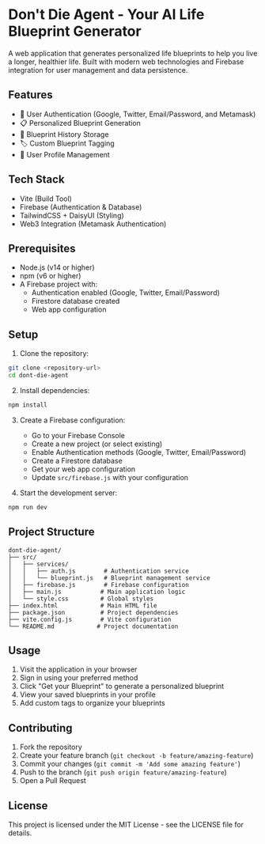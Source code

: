 # Don't Die Agent - Your AI Life Blueprint Generator

A web application that generates personalized life blueprints to help you live a longer, healthier life. Built with modern web technologies and Firebase integration for user management and data persistence.

## Features

- 🔐 User Authentication (Google, Twitter, Email/Password, and Metamask)
- 📋 Personalized Blueprint Generation
- 💾 Blueprint History Storage
- 🏷️ Custom Blueprint Tagging
- 👤 User Profile Management

## Tech Stack

- Vite (Build Tool)
- Firebase (Authentication & Database)
- TailwindCSS + DaisyUI (Styling)
- Web3 Integration (Metamask Authentication)

## Prerequisites

- Node.js (v14 or higher)
- npm (v6 or higher)
- A Firebase project with:
  - Authentication enabled (Google, Twitter, Email/Password)
  - Firestore database created
  - Web app configuration

## Setup

1. Clone the repository:
```bash
git clone <repository-url>
cd dont-die-agent
```

2. Install dependencies:
```bash
npm install
```

3. Create a Firebase configuration:
   - Go to your Firebase Console
   - Create a new project (or select existing)
   - Enable Authentication methods (Google, Twitter, Email/Password)
   - Create a Firestore database
   - Get your web app configuration
   - Update `src/firebase.js` with your configuration

4. Start the development server:
```bash
npm run dev
```

## Project Structure

```
dont-die-agent/
├── src/
│   ├── services/
│   │   ├── auth.js        # Authentication service
│   │   └── blueprint.js   # Blueprint management service
│   ├── firebase.js        # Firebase configuration
│   ├── main.js           # Main application logic
│   └── style.css         # Global styles
├── index.html            # Main HTML file
├── package.json          # Project dependencies
├── vite.config.js        # Vite configuration
└── README.md            # Project documentation
```

## Usage

1. Visit the application in your browser
2. Sign in using your preferred method
3. Click "Get your Blueprint" to generate a personalized blueprint
4. View your saved blueprints in your profile
5. Add custom tags to organize your blueprints

## Contributing

1. Fork the repository
2. Create your feature branch (`git checkout -b feature/amazing-feature`)
3. Commit your changes (`git commit -m 'Add some amazing feature'`)
4. Push to the branch (`git push origin feature/amazing-feature`)
5. Open a Pull Request

## License

This project is licensed under the MIT License - see the LICENSE file for details.

